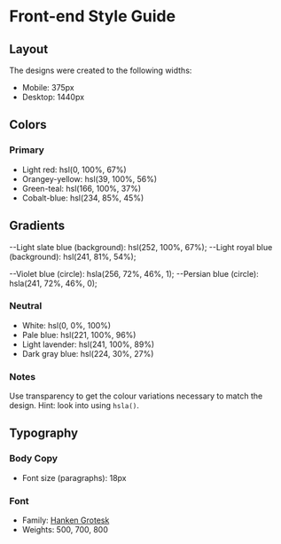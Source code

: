 # Front-end Style Guide

## Layout

The designs were created to the following widths:

- Mobile: 375px
- Desktop: 1440px

## Colors

### Primary

- Light red: hsl(0, 100%, 67%)
- Orangey-yellow: hsl(39, 100%, 56%)
- Green-teal: hsl(166, 100%, 37%)
- Cobalt-blue: hsl(234, 85%, 45%)

## Gradients

--Light slate blue (background): hsl(252, 100%, 67%);
--Light royal blue (background): hsl(241, 81%, 54%);

--Violet blue (circle): hsla(256, 72%, 46%, 1);
--Persian blue (circle): hsla(241, 72%, 46%, 0);



### Neutral

- White: hsl(0, 0%, 100%)
- Pale blue: hsl(221, 100%, 96%)
- Light lavender: hsl(241, 100%, 89%)
- Dark gray blue: hsl(224, 30%, 27%)

### Notes

Use transparency to get the colour variations necessary to match the design. Hint: look into using `hsla()`.

## Typography

### Body Copy

- Font size (paragraphs): 18px

### Font

- Family: [Hanken Grotesk](https://fonts.google.com/specimen/Hanken+Grotesk)
- Weights: 500, 700, 800
